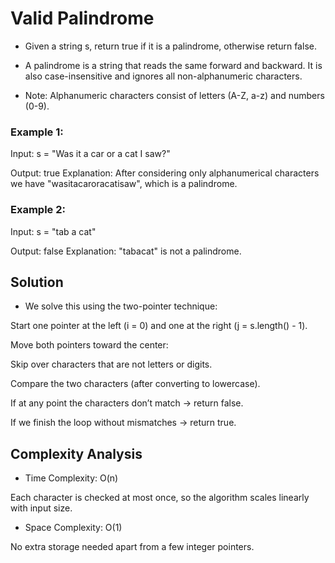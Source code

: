 # Valid Palindrome

- Given a string s, return true if it is a palindrome, otherwise return false.

* A palindrome is a string that reads the same forward and backward. It is also case-insensitive and ignores all non-alphanumeric characters.

* Note: Alphanumeric characters consist of letters (A-Z, a-z) and numbers (0-9).

### Example 1:

Input: s = "Was it a car or a cat I saw?"

Output: true
Explanation: After considering only alphanumerical characters we have "wasitacaroracatisaw", which is a palindrome.

### Example 2:

Input: s = "tab a cat"

Output: false
Explanation: "tabacat" is not a palindrome.


## Solution

- We solve this using the two-pointer technique:

Start one pointer at the left (i = 0) and one at the right (j = s.length() - 1).

Move both pointers toward the center:

Skip over characters that are not letters or digits.

Compare the two characters (after converting to lowercase).

If at any point the characters don’t match → return false.

If we finish the loop without mismatches → return true.

## Complexity Analysis

- Time Complexity: O(n)

Each character is checked at most once, so the algorithm scales linearly with input size.

- Space Complexity: O(1)

No extra storage needed apart from a few integer pointers.
